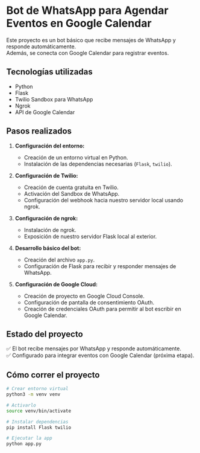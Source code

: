 # Bot de WhatsApp para Agendar Eventos en Google Calendar

Este proyecto es un bot básico que recibe mensajes de WhatsApp y responde automáticamente.  
Además, se conecta con Google Calendar para registrar eventos.

## Tecnologías utilizadas

- Python
- Flask
- Twilio Sandbox para WhatsApp
- Ngrok
- API de Google Calendar

## Pasos realizados

1. **Configuración del entorno:**
   - Creación de un entorno virtual en Python.
   - Instalación de las dependencias necesarias (`Flask`, `twilio`).

2. **Configuración de Twilio:**
   - Creación de cuenta gratuita en Twilio.
   - Activación del Sandbox de WhatsApp.
   - Configuración del webhook hacia nuestro servidor local usando ngrok.

3. **Configuración de ngrok:**
   - Instalación de ngrok.
   - Exposición de nuestro servidor Flask local al exterior.

4. **Desarrollo básico del bot:**
   - Creación del archivo `app.py`.
   - Configuración de Flask para recibir y responder mensajes de WhatsApp.

5. **Configuración de Google Cloud:**
   - Creación de proyecto en Google Cloud Console.
   - Configuración de pantalla de consentimiento OAuth.
   - Creación de credenciales OAuth para permitir al bot escribir en Google Calendar.

## Estado del proyecto

✅ El bot recibe mensajes por WhatsApp y responde automáticamente.  
✅ Configurado para integrar eventos con Google Calendar (próxima etapa).

## Cómo correr el proyecto

```bash
# Crear entorno virtual
python3 -m venv venv

# Activarlo
source venv/bin/activate

# Instalar dependencias
pip install Flask twilio

# Ejecutar la app
python app.py
